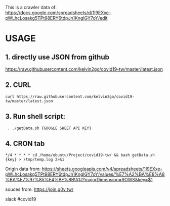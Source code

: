 This is a crawler data of:  
https://docs.google.com/spreadsheets/d/1I9EXxe-pWLhcLosakg5TPt98ERY6tdpJn1KngIGY7oY/edit




# USAGE

## 1. directly use JSON from github
https://raw.githubusercontent.com/kelvin2go/covid19-tw/master/latest.json

## 2. CURL 
```shell
curl https://raw.githubusercontent.com/kelvin2go/covid19-tw/master/latest.json

```

## 3. Run shell script: 

```
 . ./getData.sh {GOOGLE SHEET API KEY}
```


## 4. CRON tab
```
*/4 * * * * cd /home/ubuntu/Project/covid19-tw/ && bash getData.sh {key} > /tmp/temp.log 2>&1

```

Origin data from: 
https://sheets.googleapis.com/v4/spreadsheets/1I9EXxe-pWLhcLosakg5TPt98ERY6tdpJn1KngIGY7oY/values/%E7%A2%BA%E8%A8%BA%E7%97%85%E4%BE%8B!A1:I?majorDimension=ROWS&key=$1

souces from: 
https://join.g0v.tw/

slack #covid19
